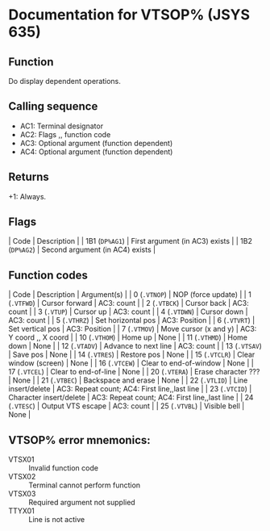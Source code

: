 # Documentation for VTSOP% (JSYS 635)

## Function
Do display dependent operations.

## Calling sequence
- AC1: Terminal designator
- AC2: Flags ,, function code
- AC3: Optional argument (function dependent)
- AC4: Optional argument (function dependent)

## Returns
+1: Always.

## Flags
| Code | Description |
| 1B1 (`DP%AG1`) | First argument (in AC3) exists |
| 1B2 (`DP%AG2`) | Second argument (in AC4) exists |

## Function codes

| Code | Description | Argument(s) |
| 0 (`.VTNOP`) | NOP (force update) |
| 1 (`.VTFWD`) | Cursor forward | AC3: count |
| 2 (`.VTBCK`) | Cursor back | AC3: count |
| 3 (`.VTUP`) | Cursor up |  AC3: count |
| 4 (`.VTDWN`) | Cursor down |  AC3: count |
| 5 (`.VTHRZ`) | Set horizontal pos | AC3: Position |
| 6 (`.VTVRT`) | Set vertical pos | AC3: Position |
| 7 (`.VTMOV`) | Move cursor (x and y) | AC3: Y coord ,, X coord |
| 10 (`.VTHOM`) | Home up | None |
| 11 (`.VTHMD`) | Home down | None |
| 12 (`.VTADV`) | Advance to next line | AC3: count |
| 13 (`.VTSAV`) | Save pos | None |
| 14 (`.VTRES`) | Restore pos | None |
| 15 (`.VTCLR`) | Clear window (screen) | None |
| 16 (`.VTCEW`) | Clear to end-of-window |  None |
| 17 (`.VTCEL`) | Clear to end-of-line | None |
| 20 (`.VTERA`) | Erase character ??? | None |
| 21 (`.VTBEC`) | Backspace and erase | None |
| 22 (`.VTLID`) | Line insert/delete | AC3: Repeat count;  AC4: First line,,last line |
| 23 (`.VTCID`) | Character insert/delete | AC3: Repeat count;  AC4: First line,,last line |
| 24 (`.VTESC`) | Output VTS escape | AC3: count |
| 25 (`.VTVBL`) | Visible bell | None |

## VTSOP% error mnemonics:

<dl>
<dt>VTSX01</dt><dd>Invalid function code</dd>
<dt>VTSX02</dt><dd>Terminal cannot perform function</dd>
<dt>VTSX03</dt><dd>Required argument not supplied</dd>
<dt>TTYX01</dt><dd>Line is not active</dd>
</dl>

